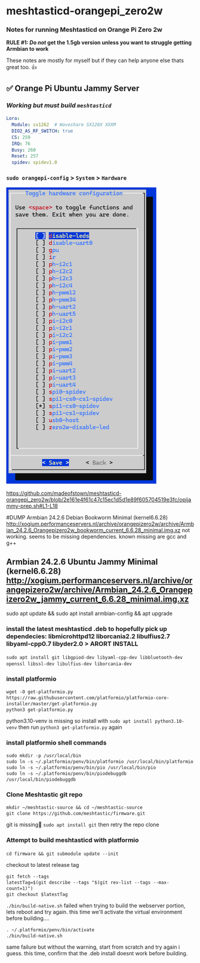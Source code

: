 # meshtasticd-orangepi_zero2w
### Notes for running Meshtasticd on Orange Pi Zero 2w

**RULE #1: _Do not_ get the 1.5gb version unless you want to struggle getting Armbian to work**

These notes are mostly for myself but if they can help anyone else thats great too. 👍

## ✅ Orange Pi Ubuntu Jammy Server
### *Working but must build `meshtasticd`*
```yaml
Lora:
  Module: sx1262  # Waveshare SX126X XXXM
  DIO2_AS_RF_SWITCH: true
  CS: 259
  IRQ: 76
  Busy: 260
  Reset: 257
  spidev: spidev1.0
```
### `sudo orangepi-config` > `System` > `Hardware`
![ONLY spi1-cs0-spidev enabled](/images/opiz2w_hardware_config.png)

https://github.com/madeofstown/meshtasticd-orangepi_zero2w/blob/2e161e4f61c47c15ec1d5d1e89f605704519e3fc/opijammy-prep.sh#L1-L18

#DUMP
Armbian 24.2.6 Debian Bookworm Minimal (kernel6.6.28) http://xogium.performanceservers.nl/archive/orangepizero2w/archive/Armbian_24.2.6_Orangepizero2w_bookworm_current_6.6.28_minimal.img.xz
not working. seems to be missing dependencies. known missing are gcc and g++


## Armbian 24.2.6 Ubuntu Jammy Minimal (kernel6.6.28) http://xogium.performanceservers.nl/archive/orangepizero2w/archive/Armbian_24.2.6_Orangepizero2w_jammy_current_6.6.28_minimal.img.xz

sudo apt update && sudo apt install armbian-config && apt upgrade

### install the latest meshtasticd .deb to hopefully pick up dependecies: libmicrohttpd12 liborcania2.2 libulfius2.7 libyaml-cpp0.7 libyder2.0  > ARORT INSTALL

`sudo apt install git libgpiod-dev libyaml-cpp-dev libbluetooth-dev openssl libssl-dev libulfius-dev liborcania-dev`

### install platformio

```
wget -O get-platformio.py https://raw.githubusercontent.com/platformio/platformio-core-installer/master/get-platformio.py
python3 get-platformio.py
```
python3.10-venv is missing so install with `sudo apt install python3.10-venv` then run `python3 get-platformio.py` again

### install platformio shell commands

```
sudo mkdir -p /usr/local/bin
sudo ln -s ~/.platformio/penv/bin/platformio /usr/local/bin/platformio
sudo ln -s ~/.platformio/penv/bin/pio /usr/local/bin/pio
sudo ln -s ~/.platformio/penv/bin/piodebuggdb /usr/local/bin/piodebuggdb
```

### Clone Meshtastic git repo

```
mkdir ~/meshtastic-source && cd ~/meshtastic-source
git clone https://github.com/meshtastic/firmware.git
```
git is missing🤦
`sudo apt install git` then retry the repo clone

### Attempt to build meshtasticd with platformio

`cd firmware && git submodule update --init`

checkout to latest release tag
```
git fetch --tags 
latestTag=$(git describe --tags "$(git rev-list --tags --max-count=1)")
git checkout $latestTag
```
`./bin/build-native.sh`
failed when trying to build the webserver portion, lets reboot and try again.
this time we'll activate the virtual environment before building....
```
. ~/.platformio/penv/bin/activate
./bin/build-native.sh
```
same failure but without the warning, start from scratch and try again i guess. this time, confirm that the .deb install doesnt work before building.
